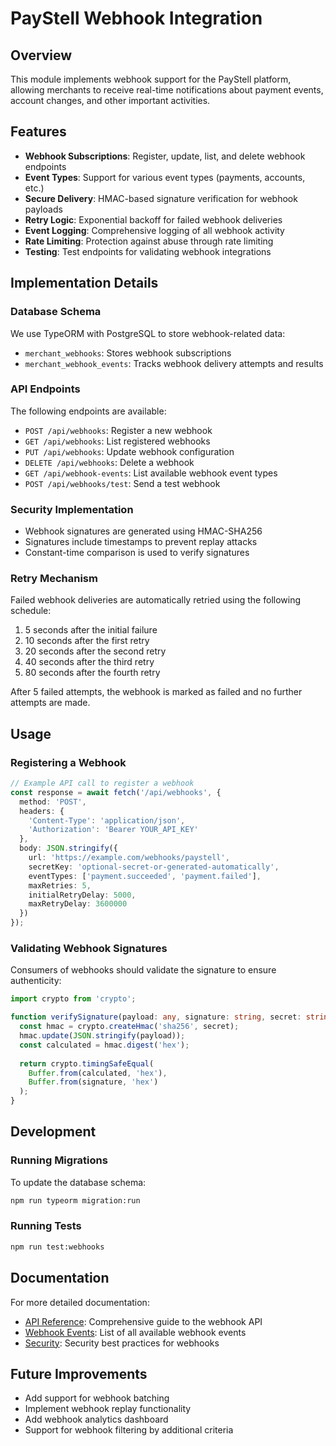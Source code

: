 # PayStell Webhook Integration

## Overview

This module implements webhook support for the PayStell platform, allowing merchants to receive real-time notifications about payment events, account changes, and other important activities.

## Features

- **Webhook Subscriptions**: Register, update, list, and delete webhook endpoints
- **Event Types**: Support for various event types (payments, accounts, etc.)
- **Secure Delivery**: HMAC-based signature verification for webhook payloads
- **Retry Logic**: Exponential backoff for failed webhook deliveries
- **Event Logging**: Comprehensive logging of all webhook activity
- **Rate Limiting**: Protection against abuse through rate limiting
- **Testing**: Test endpoints for validating webhook integrations

## Implementation Details

### Database Schema

We use TypeORM with PostgreSQL to store webhook-related data:

- `merchant_webhooks`: Stores webhook subscriptions
- `merchant_webhook_events`: Tracks webhook delivery attempts and results

### API Endpoints

The following endpoints are available:

- `POST /api/webhooks`: Register a new webhook
- `GET /api/webhooks`: List registered webhooks
- `PUT /api/webhooks`: Update webhook configuration
- `DELETE /api/webhooks`: Delete a webhook
- `GET /api/webhook-events`: List available webhook event types
- `POST /api/webhooks/test`: Send a test webhook

### Security Implementation

- Webhook signatures are generated using HMAC-SHA256
- Signatures include timestamps to prevent replay attacks
- Constant-time comparison is used to verify signatures

### Retry Mechanism

Failed webhook deliveries are automatically retried using the following schedule:

1. 5 seconds after the initial failure
2. 10 seconds after the first retry
3. 20 seconds after the second retry
4. 40 seconds after the third retry
5. 80 seconds after the fourth retry

After 5 failed attempts, the webhook is marked as failed and no further attempts are made.

## Usage

### Registering a Webhook

```typescript
// Example API call to register a webhook
const response = await fetch('/api/webhooks', {
  method: 'POST',
  headers: {
    'Content-Type': 'application/json',
    'Authorization': 'Bearer YOUR_API_KEY'
  },
  body: JSON.stringify({
    url: 'https://example.com/webhooks/paystell',
    secretKey: 'optional-secret-or-generated-automatically',
    eventTypes: ['payment.succeeded', 'payment.failed'],
    maxRetries: 5,
    initialRetryDelay: 5000,
    maxRetryDelay: 3600000
  })
});
```

### Validating Webhook Signatures

Consumers of webhooks should validate the signature to ensure authenticity:

```typescript
import crypto from 'crypto';

function verifySignature(payload: any, signature: string, secret: string): boolean {
  const hmac = crypto.createHmac('sha256', secret);
  hmac.update(JSON.stringify(payload));
  const calculated = hmac.digest('hex');
  
  return crypto.timingSafeEqual(
    Buffer.from(calculated, 'hex'),
    Buffer.from(signature, 'hex')
  );
}
```

## Development

### Running Migrations

To update the database schema:

```bash
npm run typeorm migration:run
```

### Running Tests

```bash
npm run test:webhooks
```

## Documentation

For more detailed documentation:

- [API Reference](./webhooks.md): Comprehensive guide to the webhook API
- [Webhook Events](./webhook-events.md): List of all available webhook events
- [Security](./webhook-security.md): Security best practices for webhooks

## Future Improvements

- Add support for webhook batching
- Implement webhook replay functionality
- Add webhook analytics dashboard
- Support for webhook filtering by additional criteria 